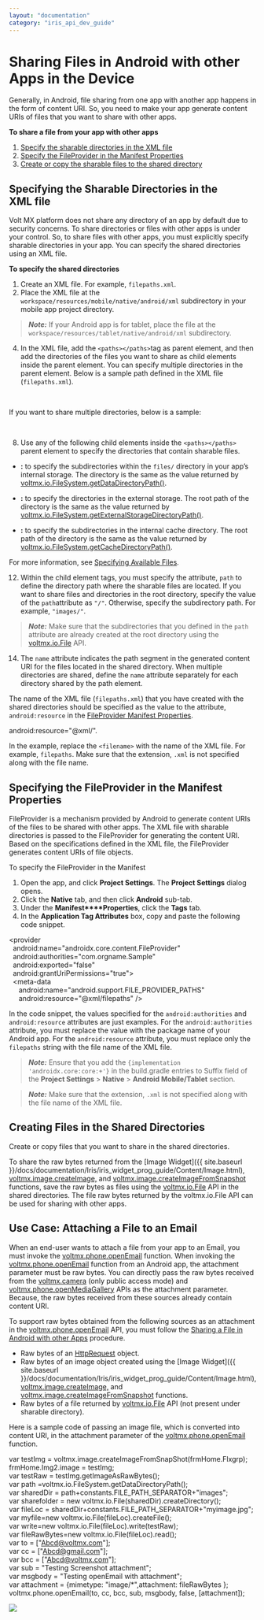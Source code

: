 ```yaml
---
layout: "documentation"
category: "iris_api_dev_guide"
---
```

                            

Sharing Files in Android with other Apps in the Device
======================================================

Generally, in Android, file sharing from one app with another app happens in the form of content URI. So, you need to make your app generate content URIs of files that you want to share with other apps.

**To share a file from your app with other apps**

1.  [Specify the sharable directories in the XML file](#specifying-the-sharable-directories-in-the-xml-file)
2.  [Specify the FileProvider in the Manifest Properties](#specifying-the-fileprovider-in-the-manifest-properties)
3.  [Create or copy the sharable files to the shared directory](#creating-files-in-the-shared-directories)

Specifying the Sharable Directories in the XML file
---------------------------------------------------

Volt MX  platform does not share any directory of an app by default due to security concerns. To share directories or files with other apps is under your control. So, to share files with other apps, you must explicitly specify sharable directories in your app. You can specify the shared directories using an XML file.

**To specify the shared directories**

1.  Create an XML file. For example, `filepaths.xml`.
2.  Place the XML file at the `workspace/resources/mobile/native/android/xml` subdirectory in your mobile app project directory.

> **_Note:_** If your Android app is for tablet, place the file at the `workspace/resources/tablet/native/android/xml` subdirectory.

4.  In the XML file, add the `<paths></paths>`tag as parent element, and then add the directories of the files you want to share as child elements inside the parent element. You can specify multiple directories in the parent element. Below is a sample path defined in the XML file (`filepaths.xml`).

<paths>  
   <files-path path="images/" name="myimages"/>  
</paths>

If you want to share multiple directories, below is a sample:

<paths>  
   <files-path path="images/" name="myimages"/>  
   <files-path path="videos/" name="myvideos"/>  
    <external-path path="Documents/" name="mypublicdocs"/>  
</paths>

8.  Use any of the following child elements inside the `<paths></paths>` parent element to specify the directories that contain sharable files.

*   **<file-path>:** to specify the subdirectories within the `files/` directory in your app’s internal storage. The directory is the same as the value returned by [voltmx.io.FileSystem.getDataDirectoryPath()](voltmx.io.filesystem_functions.html#volt-mx-io-filesystem-getdatadirectorypath).

<files-path path="images/" name="myimages"/>

*   **<external-path>:** to specify the directories in the external storage. The root path of the directory is the same as the value returned by [voltmx.io.FileSystem.getExternalStorageDirectoryPath()](voltmx.io.filesystem_functions.html#volt-mx-io-filesystem-getexternalstoragedirectorypath).

<external-path path="documents/" name="mypublicdocs"/>

*   **<cache-path>:** to specify the subdirectories in the internal cache directory. The root path of the directory is the same as the value returned by [voltmx.io.FileSystem.getCacheDirectoryPath()](voltmx.io.filesystem_functions.html#volt-mx-io-filesystem-getcachedirectorypath).

<cache-path path="documents/" name="mydocs"/>

For more information, see [Specifying Available Files](https://developer.android.com/reference/android/support/v4/content/FileProvider.html#SpecifyFiles).

12.  Within the child element tags, you must specify the attribute, `path` to define the directory path where the sharable files are located. If you want to share files and directories in the root directory, specify the value of the `path`attribute as `"/"`. Otherwise, specify the subdirectory path. For example, `"images/"`.

> **_Note:_** Make sure that the subdirectories that you defined in the `path` attribute are already created at the root directory using the [voltmx.io.File](voltmx.io.file_functions.html) API.

14.  The `name` attribute indicates the path segment in the generated content URI for the files located in the shared directory. When multiple directories are shared, define the `name` attribute separately for each directory shared by the path element.

The name of the XML file (`filepaths.xml`) that you have created with the shared directories should be specified as the value to the attribute, `android:resource` in the [FileProvider Manifest Properties](#specifying-the-fileprovider-in-the-manifest-properties).

android:resource="@xml/<filename>".

In the example, replace the `<filename>` with the name of the XML file. For example, `filepaths`. Make sure that the extension, `.xml` is not specified along with the file name.

Specifying the FileProvider in the Manifest Properties
------------------------------------------------------

FileProvider is a mechanism provided by Android to generate content URIs of the files to be shared with other apps. The XML file with sharable directories is passed to the FileProvider for generating the content URI. Based on the specifications defined in the XML file, the FileProvider generates content URIs of file objects.

To specify the FileProvider in the Manifest

1.  Open the app, and click **Project Settings**. The **Project Settings** dialog opens.
2.  Click the **Native** tab, and then click **Android** sub-tab.
3.  Under the **Manifest****Properties**, click the **Tags** tab.
4.  In the **Application Tag Attributes** box, copy and paste the following code snippet.

<provider  
  android:name="androidx.core.content.FileProvider"  
  android:authorities="com.orgname.Sample"  
  android:exported="false"  
  android:grantUriPermissions="true">  
  <meta-data  
     android:name="android.support.FILE\_PROVIDER\_PATHS"  
     android:resource="@xml/filepaths" />  
</provider>  

In the code snippet, the values specified for the `android:authorities` and `android:resource` attributes are just examples. For the `android:authorities` attribute, you must replace the value with the package name of your Android app. For the `android:resource` attribute, you must replace only the `filepaths` string with the file name of the XML file.

> **_Note:_** Ensure that you add the `{implementation 'androidx.core:core:+'}` in the build.gradle entries to Suffix field of the **Project Settings** > **Native** > **Android Mobile/Tablet** section.

> **_Note:_** Make sure that the extension, `.xml` is not specified along with the file name of the XML file.

Creating Files in the Shared Directories
----------------------------------------

Create or copy files that you want to share in the shared directories.

To share the raw bytes returned from the [Image Widget]({{ site.baseurl }}/docs/documentation/Iris/iris_widget_prog_guide/Content/Image.html), [voltmx.image.createImage,](voltmximagenamespacefunctions.html#crtImg) and [voltmx.image.createImageFromSnapshot](voltmximagenamespacefunctions.html#imgSnap) functions, save the raw bytes as files using the [voltmx.io.File](voltmx.io.file_functions.html) API in the shared directories. The file raw bytes returned by the voltmx.io.File API can be used for sharing with other apps.

Use Case: Attaching a File to an Email
--------------------------------------

When an end-user wants to attach a file from your app to an Email, you must invoke the [voltmx.phone.openEmail](voltmx.phone_functions.html#phone.op2) function. When invoking the [voltmx.phone.openEmail](voltmx.phone_functions.html#phone.op2) function from an Android app, the attachment parameter must be raw bytes. You can directly pass the raw bytes received from the [voltmx.camera](voltmx.camera_functions.html) (only public access mode) and [voltmx.phone.openMediaGallery](voltmx.phone_functions.html#phone.op) APIs as the attachment parameter. Because, the raw bytes received from these sources already contain content URI.

To support raw bytes obtained from the following sources as an attachment in the [voltmx.phone.openEmail](voltmx.phone_functions.html#phone.op2) API, you must follow the [Sharing a File in Android with other Apps](#sharing-files-in-android-with-other-apps-in-the-device) procedure.

*   Raw bytes of an [HttpRequest](httprequestobject.html) object.
*   Raw bytes of an image object created using the [Image Widget]({{ site.baseurl }}/docs/documentation/Iris/iris_widget_prog_guide/Content/Image.html), [voltmx.image.createImage,](voltmximagenamespacefunctions.html#crtImg) and [voltmx.image.createImageFromSnapshot](voltmximagenamespacefunctions.html#imgSnap) functions.
*   Raw bytes of a file returned by [voltmx.io.File](voltmx.io.file_functions.html) API (not present under sharable directory).

Here is a sample code of passing an image file, which is converted into content URI, in the attachment parameter of the [voltmx.phone.openEmail](voltmx.phone_functions.html#phone.op2) function.

var testImg = voltmx.image.createImageFromSnapShot(frmHome.Flxgrp);  
frmHome.Img2.image = testImg;  
var testRaw = testImg.getImageAsRawBytes();  
var path =voltmx.io.FileSystem.getDataDirectoryPath();  
var sharedDir = path+constants.FILE\_PATH\_SEPARATOR+"images";  
var sharefolder = new voltmx.io.File(sharedDir).createDirectory();  
var fileLoc = sharedDir+constants.FILE\_PATH\_SEPARATOR+"myimage.jpg";  
var myfile=new voltmx.io.File(fileLoc).createFile();  
var write=new voltmx.io.File(fileLoc).write(testRaw);  
var fileRawBytes=new voltmx.io.File(fileLoc).read();  
var to = \["Abcd@voltmx.com"\];  
var cc = \["Abcd@gmail.com"\];  
var bcc = \["Abcd@voltmx.com"\];  
var sub = "Testing Screenshot attachment";  
var msgbody = "Testing openEmail with attachment";  
var attachment = {mimetype: "image/\*",attachment: fileRawBytes };  
voltmx.phone.openEmail(to, cc, bcc, sub, msgbody, false, \[attachment\]);

![](resources/prettify/onload.png)
